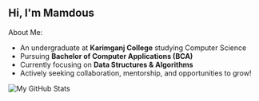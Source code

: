 ## Hi, I'm Mamdous
About Me:
- An undergraduate at **Karimganj College** studying Computer Science
- Pursuing **Bachelor of Computer Applications (BCA)**
- Currently focusing on **Data Structures & Algorithms** 
- Actively seeking collaboration, mentorship, and opportunities to grow!
  
![My GitHub Stats](https://github-readme-stats.vercel.app/api?username=Mamdous-usual&theme=nightowl&show_icons=true&count_private=true)
